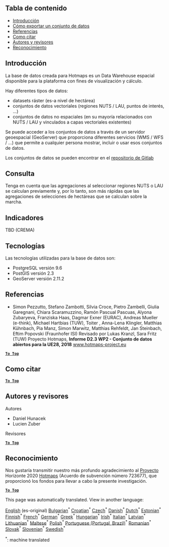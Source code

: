 <h2> Tabla de contenido </h2><ul><li> <a href="#Introduction">Introducción</a> </li><li> <a href="#How-to-export-a-dataset">Cómo exportar un conjunto de datos</a> </li><li> <a href="#References">Referencias</a> </li><li> <a href="#How-to-cite">Como citar</a> </li><li> <a href="#Authors-and-reviewers">Autores y revisores</a> </li><li> <a href="#acknowledgement">Reconocimiento</a> </li></ul><h2> Introducción </h2><p> La base de datos creada para Hotmaps es un Data Warehouse espacial disponible para la plataforma con fines de visualización y cálculo. </p><p> Hay diferentes tipos de datos: </p><ul><li> datasets ráster (es-a nivel de hectárea) </li><li> conjuntos de datos vectoriales (regiones NUTS / LAU, puntos de interés, ...) </li><li> conjuntos de datos no espaciales (en su mayoría relacionados con NUTS / LAU y vinculados a capas vectoriales existentes) </li></ul><p> Se puede acceder a los conjuntos de datos a través de un servidor geoespacial (GeoServer) que proporciona diferentes servicios (WMS / WFS / ...) que permite a cualquier persona mostrar, incluir o usar esos conjuntos de datos. </p><p> Los conjuntos de datos se pueden encontrar en el <a href="https://gitlab.com/hotmaps">repositorio de Gitlab</a> </p><h2> Consulta </h2><p> Tenga en cuenta que las agregaciones al seleccionar regiones NUTS o LAU se calculan previamente y, por lo tanto, son más rápidas que las agregaciones de selecciones de hectáreas que se calculan sobre la marcha. </p><h2> Indicadores </h2><p> TBD (CREMA) </p><h2> Tecnologías </h2><p> Las tecnologías utilizadas para la base de datos son: </p><ul><li> PostgreSQL versión 9.6 </li><li> PostGIS versión 2.3 </li><li> GeoServer versión 2.11.2 </li></ul><h2> Referencias </h2><ul><li> Simon Pezzutto, Stefano Zambotti, Silvia Croce, Pietro Zambelli, Giulia Garegnani, Chiara Scaramuzzino, Ramón Pascual Pascuas, Alyona Zubaryeva, Franziska Haas, Dagmar Exner (EURAC), Andreas Mueller (e-think), Michael Hartbias (TUW), Toiter , Anna-Lena Klingler, Matthias Kühnbach, Pia Manz, Simon Marwitz, Matthias Rehfeldt, Jan Steinbach, Eftim Popovski (Fraunhofer ISI) Revisado por Lukas Kranzl, Sara Fritz (TUW) Proyecto Hotmaps, <strong>Informe D2.3 WP2 - Conjunto de datos abiertos para la UE28, 2018</strong> <a href="http://www.hotmaps-project.eu/wp-content/uploads/2018/05/D2.3-Hotmaps_FINAL-VERSION_for-upload.pdf">www.hotmaps-project.eu</a> </li></ul><p><ins> <code><strong><a href="#table-of-contents">To Top</a></strong></code> </ins> </p><h2> Como citar </h2><p><ins> <code><strong><a href="#table-of-contents">To Top</a></strong></code> </ins> </p><h2> Autores y revisores </h2><p> Autores </p><ul><li> Daniel Hunacek </li><li> Lucien Zuber </li></ul><p> Revisores </p><p><ins> <code><strong><a href="#table-of-contents">To Top</a></strong></code> </ins> </p><h2> Reconocimiento </h2><p> Nos gustaría transmitir nuestro más profundo agradecimiento al <a href="https://www.hotmaps-project.eu">Proyecto</a> Horizonte 2020 <a href="https://www.hotmaps-project.eu">Hotmaps</a> (Acuerdo de subvención número 723677), que proporcionó los fondos para llevar a cabo la presente investigación. </p><p><ins> <code><strong><a href="#table-of-contents">To Top</a></strong></code> </ins> </p>

This page was automatically translated. View in another language:

[English](../en/Database-behind-the-Hotmaps-toolbox.md) (es-original) [Bulgarian](../bg/Database-behind-the-Hotmaps-toolbox.md)<sup>\*</sup> [Croatian](../hr/Database-behind-the-Hotmaps-toolbox.md)<sup>\*</sup> [Czech](../cs/Database-behind-the-Hotmaps-toolbox.md)<sup>\*</sup> [Danish](../da/Database-behind-the-Hotmaps-toolbox.md)<sup>\*</sup> [Dutch](../nl/Database-behind-the-Hotmaps-toolbox.md)<sup>\*</sup> [Estonian](../et/Database-behind-the-Hotmaps-toolbox.md)<sup>\*</sup> [Finnish](../fi/Database-behind-the-Hotmaps-toolbox.md)<sup>\*</sup> [French](../fr/Database-behind-the-Hotmaps-toolbox.md)<sup>\*</sup> [German](../de/Database-behind-the-Hotmaps-toolbox.md)<sup>\*</sup> [Greek](../el/Database-behind-the-Hotmaps-toolbox.md)<sup>\*</sup> [Hungarian](../hu/Database-behind-the-Hotmaps-toolbox.md)<sup>\*</sup> [Irish](../ga/Database-behind-the-Hotmaps-toolbox.md)<sup>\*</sup> [Italian](../it/Database-behind-the-Hotmaps-toolbox.md)<sup>\*</sup> [Latvian](../lv/Database-behind-the-Hotmaps-toolbox.md)<sup>\*</sup> [Lithuanian](../lt/Database-behind-the-Hotmaps-toolbox.md)<sup>\*</sup> [Maltese](../mt/Database-behind-the-Hotmaps-toolbox.md)<sup>\*</sup> [Polish](../pl/Database-behind-the-Hotmaps-toolbox.md)<sup>\*</sup> [Portuguese (Portugal, Brazil)](../pt/Database-behind-the-Hotmaps-toolbox.md)<sup>\*</sup> [Romanian](../ro/Database-behind-the-Hotmaps-toolbox.md)<sup>\*</sup> [Slovak](../sk/Database-behind-the-Hotmaps-toolbox.md)<sup>\*</sup> [Slovenian](../sl/Database-behind-the-Hotmaps-toolbox.md)<sup>\*</sup>  [Swedish](../sv/Database-behind-the-Hotmaps-toolbox.md)<sup>\*</sup> 

<sup>\*</sup>: machine translated
